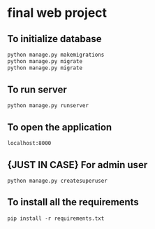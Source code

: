 # final web project

## To initialize database
```python
python manage.py makemigrations
python manage.py migrate
python manage.py migrate
```
## To run server
```
python manage.py runserver
```

## To open the application
```
localhost:8000
```

## {JUST IN CASE} For admin user
```
python manage.py createsuperuser
```

## To install all the requirements
```
pip install -r requirements.txt
```
